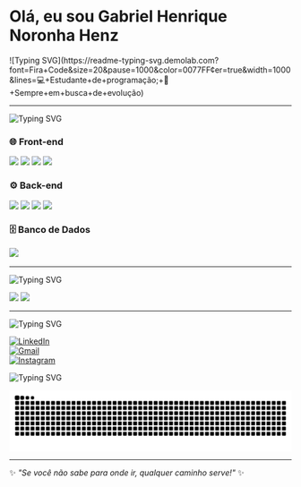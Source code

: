 <h1>Olá, eu sou Gabriel Henrique Noronha Henz</h1>
![Typing SVG](https://readme-typing-svg.demolab.com?font=Fira+Code&size=20&pause=1000&color=0077FF&center=true&width=1000&lines=💻+Estudante+de+programação;+🚀+Sempre+em+busca+de+evolução)



---

![Typing SVG](https://readme-typing-svg.demolab.com?font=Fira+Code&size=22&pause=1000&color=F75C7E&width=435&lines=Tecnologias)
<div align="left">

### 🌐 Front-end
<img src="https://cdn.jsdelivr.net/gh/devicons/devicon/icons/html5/html5-original.svg" width="50"/> 
<img src="https://cdn.jsdelivr.net/gh/devicons/devicon/icons/css3/css3-original.svg" width="50"/> 
<img src="https://cdn.jsdelivr.net/gh/devicons/devicon/icons/javascript/javascript-original.svg" width="50"/> 
<img src="https://cdn.jsdelivr.net/gh/devicons/devicon/icons/react/react-original.svg" width="50"/> 

### ⚙️ Back-end
<img src="https://cdn.jsdelivr.net/gh/devicons/devicon/icons/java/java-original.svg" width="50"/> 
<img src="https://cdn.jsdelivr.net/gh/devicons/devicon/icons/c/c-original.svg" width="50"/> 
<img src="https://cdn.jsdelivr.net/gh/devicons/devicon/icons/python/python-original.svg" width="50"/> 
<img src="https://cdn.jsdelivr.net/gh/devicons/devicon/icons/laravel/laravel-original.svg" width="50"/>

### 🗄️ Banco de Dados
<img src="https://cdn.jsdelivr.net/gh/devicons/devicon/icons/mysql/mysql-original.svg" width="50"/> 

</div>



---

![Typing SVG](https://readme-typing-svg.demolab.com?font=Fira+Code&size=22&pause=1000&color=F75C7E&width=435&lines=Estatisticas)

<div align="left">
  <img height="180em" src="https://github-readme-stats.vercel.app/api?username=gabrielllhenz&show_icons=true&hide_border=true&count_private=true&theme=radical"/>
  <img height="180em" src="https://github-readme-stats.vercel.app/api/top-langs/?username=gabrielllhenz&layout=compact&hide_border=true&theme=radical"/>
</div>



---

![Typing SVG](https://readme-typing-svg.demolab.com?font=Fira+Code&size=22&pause=1000&color=F75C7E&width=435&lines=Redes+Sociais)
<div align="left">


[![LinkedIn](https://img.shields.io/badge/LinkedIn-0077B5?style=for-the-badge&logo=linkedin&logoColor=white)](https://www.linkedin.com/in/gabriel-henz-22a862284/)  
[![Gmail](https://img.shields.io/badge/-Gmail-D14836?style=for-the-badge&logo=gmail&logoColor=white)](mailto:gabrielllhenz@gmail.com)  
[![Instagram](https://img.shields.io/badge/-Instagram-E4405F?style=for-the-badge&logo=instagram&logoColor=white)](https://instagram.com/gabrielllhenz)  

</div>

![Typing SVG](https://readme-typing-svg.demolab.com?font=Fira+Code&size=22&pause=1000&color=F75C7E&width=435&lines=Minhas+Contribuições)

<picture align="center">
  <source media="(prefers-color-scheme: dark)" srcset="https://raw.githubusercontent.com/gabrielllhenz/gabrielllhenz/output/github-contribution-grid-snake-dark.svg">
  <source media="(prefers-color-scheme: light)" srcset="https://raw.githubusercontent.com/gabrielllhenz/gabrielllhenz/output/github-contribution-grid-snake-dark.svg">
  <img align="center" alt="github contribution grid snake animation" src="https://raw.githubusercontent.com/gabrielllhenz/gabrielllhenz/output/github-contribution-grid-snake.svg">
</picture>

---

✨ _"Se você não sabe para onde ir, qualquer caminho serve!"_ ✨



